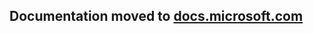 ## **Documentation moved to [docs.microsoft.com](https://docs.microsoft.com/azure/active-directory/develop/msal-net-xamarin-ios-considerations)**

